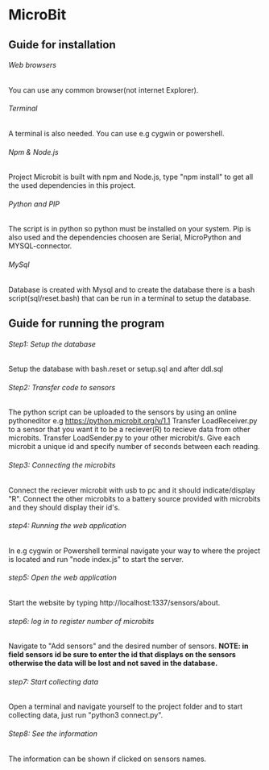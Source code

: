 # MicroBit
## Guide for installation
###### Web browsers
You can use any common browser(not internet Explorer).
###### Terminal
A terminal is also needed. You can use e.g cygwin or powershell.
###### Npm & Node.js
Project Microbit is built with npm and Node.js, type "npm install" to get all the used dependencies in this project.
###### Python and PIP
The script is in python so python must be installed on your system. Pip is also used and the dependencies choosen are Serial, MicroPython and MYSQL-connector.
###### MySql
Database is created with Mysql and to create the database there is a bash script(sql/reset.bash) that can be run in a terminal to setup the database.

## Guide for running the program
###### Step1: Setup the database
Setup the database with bash.reset or setup.sql and after ddl.sql
###### Step2: Transfer code to sensors
The python script can be uploaded to the sensors by using an online pythoneditor e.g https://python.microbit.org/v/1.1
Transfer LoadReceiver.py to a sensor that you want it to be a reciever(R) to recieve data from other microbits.
Transfer LoadSender.py to your other microbit/s. Give each microbit a unique id and specify number of seconds between each reading.
###### Step3: Connecting the microbits
Connect the reciever microbit with usb to pc and it should indicate/display "R". Connect the other microbits to a battery source provided with microbits and they should display their id's.
###### step4: Running the web application
In e.g cygwin or Powershell terminal navigate your way to where the project is located and run "node index.js" to start the server.
###### step5: Open the web application
Start the website by typing http://localhost:1337/sensors/about.
###### step6: log in to register number of microbits
Navigate to "Add sensors" and the desired number of sensors.
**NOTE: in field sensors id be sure to enter the id that displays on the sensors otherwise the data will be lost and not saved in the database.**

###### step7: Start collecting data
Open a terminal and navigate yourself to the project folder and to start collecting data, just run "python3 connect.py".
###### Step8: See the information
The information can be shown if clicked on sensors names.
